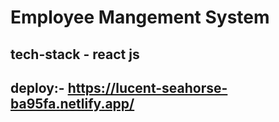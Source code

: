 # Employee Mangement System

## tech-stack - react  js 


## deploy:- https://lucent-seahorse-ba95fa.netlify.app/